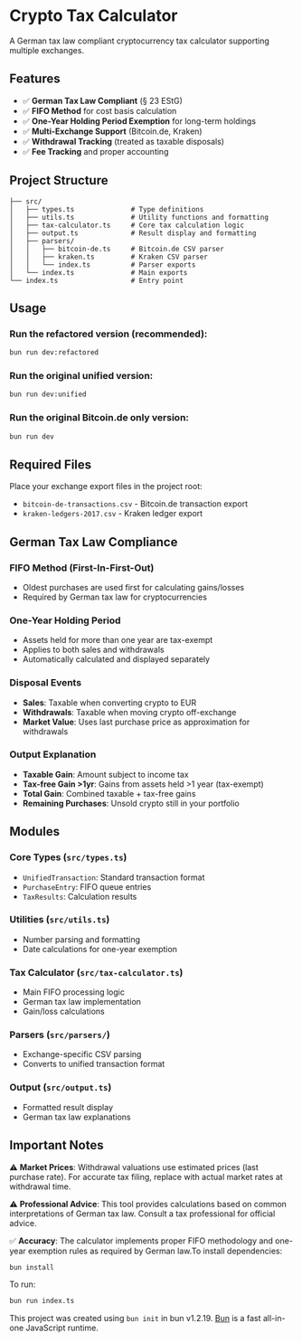 # Crypto Tax Calculator

A German tax law compliant cryptocurrency tax calculator supporting multiple exchanges.

## Features

- ✅ **German Tax Law Compliant** (§ 23 EStG)
- ✅ **FIFO Method** for cost basis calculation
- ✅ **One-Year Holding Period Exemption** for long-term holdings
- ✅ **Multi-Exchange Support** (Bitcoin.de, Kraken)
- ✅ **Withdrawal Tracking** (treated as taxable disposals)
- ✅ **Fee Tracking** and proper accounting

## Project Structure

```
├── src/
│   ├── types.ts              # Type definitions
│   ├── utils.ts              # Utility functions and formatting
│   ├── tax-calculator.ts     # Core tax calculation logic
│   ├── output.ts             # Result display and formatting
│   ├── parsers/
│   │   ├── bitcoin-de.ts     # Bitcoin.de CSV parser
│   │   ├── kraken.ts         # Kraken CSV parser
│   │   └── index.ts          # Parser exports
│   └── index.ts              # Main exports
└── index.ts                  # Entry point
```

## Usage

### Run the refactored version (recommended):
```bash
bun run dev:refactored
```

### Run the original unified version:
```bash
bun run dev:unified
```

### Run the original Bitcoin.de only version:
```bash
bun run dev
```

## Required Files

Place your exchange export files in the project root:

- `bitcoin-de-transactions.csv` - Bitcoin.de transaction export
- `kraken-ledgers-2017.csv` - Kraken ledger export

## German Tax Law Compliance

### FIFO Method (First-In-First-Out)
- Oldest purchases are used first for calculating gains/losses
- Required by German tax law for cryptocurrencies

### One-Year Holding Period
- Assets held for more than one year are tax-exempt
- Applies to both sales and withdrawals
- Automatically calculated and displayed separately

### Disposal Events
- **Sales**: Taxable when converting crypto to EUR
- **Withdrawals**: Taxable when moving crypto off-exchange
- **Market Value**: Uses last purchase price as approximation for withdrawals

### Output Explanation

- **Taxable Gain**: Amount subject to income tax
- **Tax-free Gain >1yr**: Gains from assets held >1 year (tax-exempt)
- **Total Gain**: Combined taxable + tax-free gains
- **Remaining Purchases**: Unsold crypto still in your portfolio

## Modules

### Core Types (`src/types.ts`)
- `UnifiedTransaction`: Standard transaction format
- `PurchaseEntry`: FIFO queue entries
- `TaxResults`: Calculation results

### Utilities (`src/utils.ts`)
- Number parsing and formatting
- Date calculations for one-year exemption

### Tax Calculator (`src/tax-calculator.ts`)
- Main FIFO processing logic
- German tax law implementation
- Gain/loss calculations

### Parsers (`src/parsers/`)
- Exchange-specific CSV parsing
- Converts to unified transaction format

### Output (`src/output.ts`)
- Formatted result display
- German tax law explanations

## Important Notes

⚠️ **Market Prices**: Withdrawal valuations use estimated prices (last purchase rate). For accurate tax filing, replace with actual market rates at withdrawal time.

⚠️ **Professional Advice**: This tool provides calculations based on common interpretations of German tax law. Consult a tax professional for official advice.

✅ **Accuracy**: The calculator implements proper FIFO methodology and one-year exemption rules as required by German law.To install dependencies:

```bash
bun install
```

To run:

```bash
bun run index.ts
```

This project was created using `bun init` in bun v1.2.19. [Bun](https://bun.com) is a fast all-in-one JavaScript runtime.
